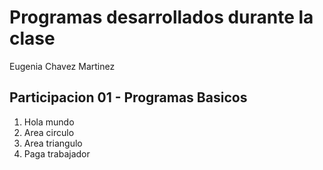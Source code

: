 # Programas desarrollados durante la clase

Eugenia Chavez Martinez

## Participacion 01 - Programas Basicos
1. Hola mundo
2. Area circulo
3. Area triangulo
4. Paga trabajador
